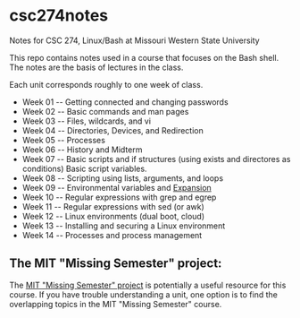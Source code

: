 # csc274notes
Notes for CSC 274, Linux/Bash at Missouri Western State University

This repo contains notes used in a course that focuses on the Bash shell.  The notes are the basis of lectures in the class.

Each unit corresponds roughly to one week of class.

- Week 01 -- Getting connected and changing passwords
- Week 02 -- Basic commands and man pages
- Week 03 -- Files, wildcards, and vi
- Week 04 -- Directories, Devices, and Redirection
- Week 05 -- Processes
- Week 06 -- History and Midterm
- Week 07 -- Basic scripts and if structures (using exists and directores as conditions) Basic script variables.
- Week 08 -- Scripting using lists, arguments, and loops
- Week 09 -- Environmental variables and [Expansion](http://linuxcommand.org/lc3_lts0080.php)
- Week 10 -- Regular expressions with grep and egrep
- Week 11 -- Regular expressions with sed (or awk)
- Week 12 -- Linux environments (dual boot, cloud)
- Week 13 -- Installing and securing a Linux environment
- Week 14 -- Processes and process management

## The MIT "Missing Semester" project:

The [MIT "Missing Semester" project](https://missing.csail.mit.edu/) is potentially a useful resource for this course.  If you have trouble understanding a unit, one option is to find the overlapping topics in the MIT "Missing Semester" course.